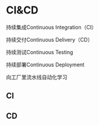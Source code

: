 # CI&CD
持续集成Continuous Integration（CI）

持续交付Continuous Delivery（CD）

持续测试Continuous Testing

持续部署Continuous Deployment

向工厂里流水线自动化学习


## CI

## CD